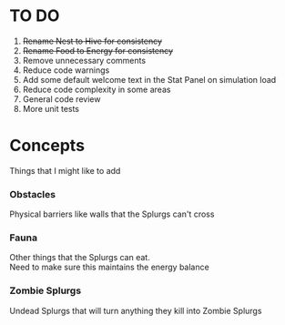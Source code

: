 # TO DO
1. ~~Rename Nest to Hive for consistency~~
2. ~~Rename Food to Energy for consistency~~
3. Remove unnecessary comments
4. Reduce code warnings
5. Add some default welcome text in the Stat Panel on simulation load
6. Reduce code complexity in some areas
7. General code review
8. More unit tests

# Concepts
Things that I might like to add
### Obstacles
Physical barriers like walls that the Splurgs can't cross
### Fauna
Other things that the Splurgs can eat. \
Need to make sure this maintains the energy balance
### Zombie Splurgs
Undead Splurgs that will turn anything they kill into Zombie Splurgs